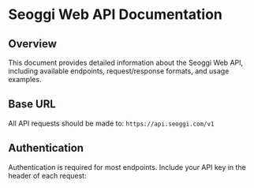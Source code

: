 # Seoggi Web API Documentation

## Overview
This document provides detailed information about the Seoggi Web API, including available endpoints, request/response formats, and usage examples.

## Base URL
All API requests should be made to: `https://api.seoggi.com/v1`

## Authentication
Authentication is required for most endpoints. Include your API key in the header of each request:
